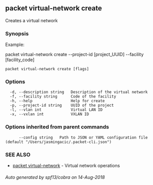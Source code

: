 ## packet virtual-network create

Creates a virtual network

### Synopsis

Example:

packet virtual-network create --project-id [project_UUID] --facility [facility_code]



```
packet virtual-network create [flags]
```

### Options

```
  -d, --description string   Description of the virtual network
  -f, --facility string      Code of the facility
  -h, --help                 Help for create
  -p, --project-id string    UUID of the project
  -l, --vlan int             Virtual LAN ID
  -x, --vxlan int            VXLAN ID
```

### Options inherited from parent commands

```
      --config string   Path to JSON or YAML configuration file (default "/Users/jasmingacic/.packet-cli.json")
```

### SEE ALSO

* [packet virtual-network](packet_virtual-network.md)	 - Virtual network operations

###### Auto generated by spf13/cobra on 14-Aug-2018
